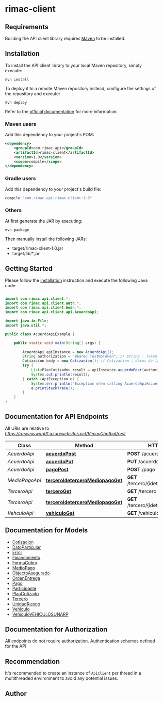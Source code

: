 # rimac-client

## Requirements

Building the API client library requires [Maven](https://maven.apache.org/) to be installed.

## Installation

To install the API client library to your local Maven repository, simply execute:

```shell
mvn install
```

To deploy it to a remote Maven repository instead, configure the settings of the repository and execute:

```shell
mvn deploy
```

Refer to the [official documentation](https://maven.apache.org/plugins/maven-deploy-plugin/usage.html) for more information.

### Maven users

Add this dependency to your project's POM:

```xml
<dependency>
    <groupId>com.rimac.api</groupId>
    <artifactId>rimac-client</artifactId>
    <version>1.0</version>
    <scope>compile</scope>
</dependency>
```

### Gradle users

Add this dependency to your project's build file:

```groovy
compile "com.rimac.api:rimac-client:1.0"
```

### Others

At first generate the JAR by executing:

    mvn package

Then manually install the following JARs:

* target/rimac-client-1.0.jar
* target/lib/*.jar

## Getting Started

Please follow the [installation](#installation) instruction and execute the following Java code:

```java

import com.rimac.api.client.*;
import com.rimac.api.client.auth.*;
import com.rimac.api.client.bean.*;
import com.rimac.api.client.api.AcuerdoApi;

import java.io.File;
import java.util.*;

public class AcuerdoApiExample {

    public static void main(String[] args) {
        
        AcuerdoApi apiInstance = new AcuerdoApi();
        String authorization = "Beared TestNoToken"; // String | Token de acceso.
        Cotizacion body = new Cotizacion(); // Cotizacion | datos de la cotización.
        try {
            List<PlanCotizado> result = apiInstance.acuerdoPost(authorization, body);
            System.out.println(result);
        } catch (ApiException e) {
            System.err.println("Exception when calling AcuerdoApi#acuerdoPost");
            e.printStackTrace();
        }
    }
}

```

## Documentation for API Endpoints

All URIs are relative to *https://rasveuswap01.azurewebsites.net/RimacChatbot/rest*

Class | Method | HTTP request | Description
------------ | ------------- | ------------- | -------------
*AcuerdoApi* | [**acuerdoPost**](docs/AcuerdoApi.md#acuerdoPost) | **POST** /acuerdo | Acuerdo
*AcuerdoApi* | [**acuerdoPut**](docs/AcuerdoApi.md#acuerdoPut) | **PUT** /acuerdo | Acuerdo
*AcuerdoApi* | [**pagoPost**](docs/AcuerdoApi.md#pagoPost) | **POST** /pago | 
*MedioPagoApi* | [**terceroIdeterceroMediopagoGet**](docs/MedioPagoApi.md#terceroIdeterceroMediopagoGet) | **GET** /tercero/{idetercero}/mediopago | 
*TerceroApi* | [**terceroGet**](docs/TerceroApi.md#terceroGet) | **GET** /tercero | Tercero
*TerceroApi* | [**terceroIdeterceroMediopagoGet**](docs/TerceroApi.md#terceroIdeterceroMediopagoGet) | **GET** /tercero/{idetercero}/mediopago | 
*VehculoApi* | [**vehiculoGet**](docs/VehculoApi.md#vehiculoGet) | **GET** /vehiculo | Veh&amp;iacute;culo


## Documentation for Models

 - [Cotizacion](docs/Cotizacion.md)
 - [DatoParticular](docs/DatoParticular.md)
 - [Error](docs/Error.md)
 - [Financimiento](docs/Financimiento.md)
 - [FormaCobro](docs/FormaCobro.md)
 - [MedioPago](docs/MedioPago.md)
 - [ObjectoAsegurado](docs/ObjectoAsegurado.md)
 - [OrdenEntrega](docs/OrdenEntrega.md)
 - [Pago](docs/Pago.md)
 - [Participante](docs/Participante.md)
 - [PlanCotizado](docs/PlanCotizado.md)
 - [Tercero](docs/Tercero.md)
 - [UnidadRiesgo](docs/UnidadRiesgo.md)
 - [Vehiculo](docs/Vehiculo.md)
 - [VehiculoVEHICULOSUNARP](docs/VehiculoVEHICULOSUNARP.md)


## Documentation for Authorization

All endpoints do not require authorization.
Authentication schemes defined for the API:

## Recommendation

It's recommended to create an instance of `ApiClient` per thread in a multithreaded environment to avoid any potential issues.

## Author



